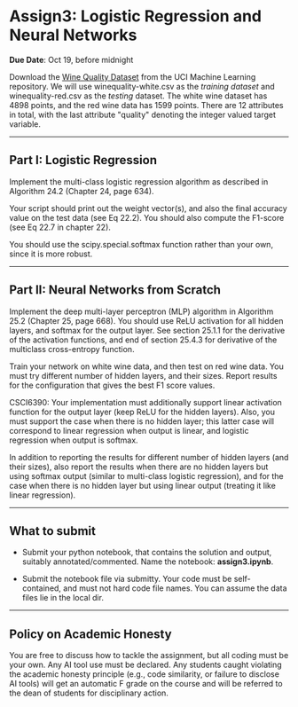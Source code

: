 <!--
.. title: CSCI4390-6390 Assign3
.. slug: dm_assign3
.. date: 2023-10-9 13:23:01 UTC-04:00
.. tags: 
.. category: 
.. link: 
.. description: 
.. has_math: True
.. type: text
-->

# Assign3: Logistic Regression and Neural Networks

**Due Date**: Oct 19, before midnight

Download the [Wine Quality
Dataset](https://archive.ics.uci.edu/dataset/186/wine+quality) from the UCI
Machine Learning repository. We will use winequality-white.csv as the
*training dataset* and winequality-red.csv as the *testing* dataset.
The white wine dataset has 4898 points, and the red wine data has 1599
points. There are 12 attributes in total, with the last attribute "quality"
denoting the integer valued target variable. 

---

## Part I: Logistic Regression

Implement the multi-class logistic regression algorithm as described in
Algorithm 24.2 (Chapter 24, page 634). 

Your script should print out the weight vector(s), and also the final
accuracy value on the test data (see Eq 22.2). You should also compute the
F1-score (see Eq 22.7 in chapter 22).

You should use the scipy.special.softmax function rather than your own,
since it is more robust.

---
## Part II: Neural Networks from Scratch

Implement the deep multi-layer perceptron (MLP) algorithm in
Algorithm 25.2 (Chapter 25, page 668). You should use ReLU activation
for all hidden layers, and softmax for the output layer. See section
25.1.1 for the derivative of the activation functions, and end of section
25.4.3 for derivative of the multiclass cross-entropy function.

Train your network on white wine data, and then test on red wine data.
You must try different number of hidden layers, and their sizes. Report
results for the configuration that gives the best F1 score values.

CSCI6390: Your implementation must additionally support linear
activation function for the output layer (keep ReLU for the hidden layers).
Also, you must support the case when there is no hidden layer; this latter
case will correspond to linear regression when output is linear, and 
logistic regression when output is softmax.

In addition to reporting the results for different number of hidden layers
(and their sizes), also report the results when there are no hidden layers
but using softmax output (similar to multi-class logistic regression), and
for the case when there is no hidden layer but using linear output (treating
it like linear regression).

---

## What to submit

* Submit your python notebook, that contains the solution and output,
suitably annotated/commented. Name the notebook: **assign3.ipynb**.


* Submit the notebook file via submitty. Your code must be self-contained,
    and must not hard code file names. You can assume the data files lie in
    the local dir.

---

## Policy on Academic Honesty

You are free to discuss how to tackle the assignment, but all coding must be
your own. Any AI tool use must be declared. Any students caught violating
the academic honesty principle (e.g., code similarity, or failure to
disclose AI tools) will get an automatic F grade on the course and will be
referred to the dean of students for disciplinary action.

